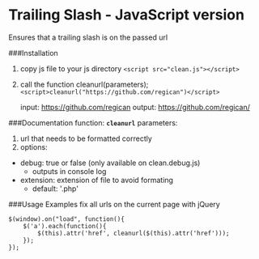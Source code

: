Trailing Slash - JavaScript version
=================
Ensures that a trailing slash is on the passed url

###Installation
1. copy js file to your js directory
   `<script src="clean.js"></script>`
	
2. call the function cleanurl(parameters);
   `<script>cleanurl("https://github.com/regican")</script>`

   input:  https://github.com/regican
   output: https://github.com/regican/


###Documentation
function: **`cleanurl`**
parameters:
1. url that needs to be formatted correctly
2. options:
  * debug: true or false (only available on clean.debug.js)
    * outputs in console log 
  * extension: extension of file to avoid formating
    * default: '.php'


###Usage Examples
fix all urls on the current page with jQuery
	
	$(window).on("load", function(){
		$('a').each(function(){
			$(this).attr('href', cleanurl($(this).attr('href')));
		});
	});


